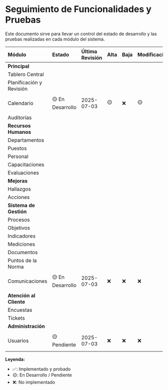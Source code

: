 # Seguimiento de Funcionalidades y Pruebas

Este documento sirve para llevar un control del estado de desarrollo y las pruebas realizadas en cada módulo del sistema.

| Módulo | Estado | Última Revisión | Alta | Baja | Modificación | Single | Relaciones | Comentarios |
| :--- | :--- | :--- | :--- | :--- | :--- | :--- | :--- | :--- |
| **Principal** | | | | | | | | |
| Tablero Central | | | | | | | | |
| Planificación y Revisión | | | | | | | | |
| Calendario | 🟡 En Desarrollo | 2025-07-03 | 🟡 | ❌ | 🟡 | 🟡 | 🟡 | Error 401 pendiente de resolver |
| Auditorías | | | | | | | | |
| **Recursos Humanos** | | | | | | | | |
| Departamentos | | | | | | | | |
| Puestos | | | | | | | | |
| Personal | | | | | | | | |
| Capacitaciones | | | | | | | | |
| Evaluaciones | | | | | | | | |
| **Mejoras** | | | | | | | | |
| Hallazgos | | | | | | | | |
| Acciones | | | | | | | | |
| **Sistema de Gestión** | | | | | | | | |
| Procesos | | | | | | | | |
| Objetivos | | | | | | | | |
| Indicadores | | | | | | | | |
| Mediciones | | | | | | | | |
| Documentos | | | | | | | | |
| Puntos de la Norma | | | | | | | | |
| Comunicaciones | 🟡 En Desarrollo | 2025-07-03 | ❌ | ❌ | ❌ | ❌ | 🟡 | Error 500 (tabla no existe) |
| **Atención al Cliente** | | | | | | | | |
| Encuestas | | | | | | | | |
| Tickets | | | | | | | | |
| **Administración** | | | | | | | | |
| Usuarios | 🟡 Pendiente | 2025-07-03 | ❌ | ❌ | ❌ | ❌ | ❌ | Iniciar implementación ABM |

**Leyenda:**

*   ✅: Implementado y probado
*   🟡: En Desarrollo / Pendiente
*   ❌: No implementado
